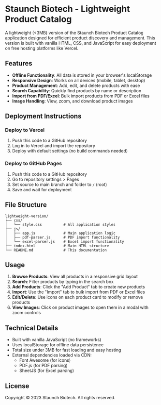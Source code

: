 # Staunch Biotech - Lightweight Product Catalog

A lightweight (<3MB) version of the Staunch Biotech Product Catalog application designed for efficient product discovery and management. This version is built with vanilla HTML, CSS, and JavaScript for easy deployment on free hosting platforms like Vercel.

## Features

- **Offline Functionality**: All data is stored in your browser's localStorage
- **Responsive Design**: Works on all devices (mobile, tablet, desktop)
- **Product Management**: Add, edit, and delete products with ease
- **Search Capability**: Quickly find products by name or description
- **Import from PDF/Excel**: Bulk import products from PDF or Excel files
- **Image Handling**: View, zoom, and download product images

## Deployment Instructions

### Deploy to Vercel

1. Push this code to a GitHub repository
2. Log in to Vercel and import the repository
3. Deploy with default settings (no build commands needed)

### Deploy to GitHub Pages

1. Push this code to a GitHub repository
2. Go to repository settings > Pages
3. Set source to main branch and folder to `/` (root)
4. Save and wait for deployment

## File Structure

```
lightweight-version/
├── css/
│   └── style.css          # All application styles
├── js/
│   ├── app.js             # Main application logic
│   ├── pdf-parser.js      # PDF import functionality
│   └── excel-parser.js    # Excel import functionality
├── index.html             # Main HTML structure
└── README.md              # This documentation
```

## Usage

1. **Browse Products**: View all products in a responsive grid layout
2. **Search**: Filter products by typing in the search box
3. **Add Products**: Click the "Add Product" tab to create new products
4. **Import**: Use the "Import" tab to bulk import from PDF or Excel files
5. **Edit/Delete**: Use icons on each product card to modify or remove products
6. **View Images**: Click on product images to open them in a modal with zoom controls

## Technical Details

- Built with vanilla JavaScript (no frameworks)
- Uses localStorage for offline data persistence
- Total size under 3MB for fast loading and easy hosting
- External dependencies loaded via CDN:
  - Font Awesome (for icons)
  - PDF.js (for PDF parsing)
  - SheetJS (for Excel parsing)

## License

Copyright © 2023 Staunch Biotech. All rights reserved.